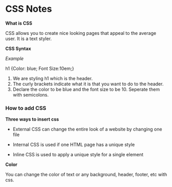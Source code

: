 # CSS Notes

**What is CSS**

CSS allows you to create nice looking pages that appeal to the average user. It is a text styler.

**CSS Syntax**

*Example*

h1 {Color: blue;  Font Size:10em;}

1. We are styling h1 which is the header.
2. The curly brackets indicate what it is that you want to do to the header.
3. Declare the color to be blue and the font size to be 10. Seperate them with semicolons. 

### How to add CSS

**Three ways to insert css**

- External CSS  can change the entire look of a website by changing one file

- Internal CSS is used if one HTML page has a unique style

- Inline CSS is used to apply a unique style for a single element

**Color**

You can change the color of text or any background, header, footer, etc with css.
